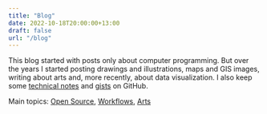 ```yaml
---
title: "Blog"
date: 2022-10-18T20:00:00+13:00
draft: false
url: "/blog"
---
```


This blog started with posts only about computer programming. But over the
years I started posting drawings and illustrations, maps and GIS images,
writing about arts and, more recently, about data visualization.
I also keep some [technical notes][notes] and [gists] on GitHub.

Main topics: [Open Source][opensource], [Workflows][workflows], [Arts][arts]
<!-- [UIUX][uiux], [Accessibility][accessibility] -->

[notes]: https://github.com/kinow/kinoshita.eti.br/tree/master/notes
[gists]: https://gist.github.com/kinow/
[opensource]: /tags/opensource.html
[uiux]: /tags/uiux.html
[accessibility]: /tags/accessibility.html
[workflows]: /tags/workflows.html
[arts]: /tags/arts.html
